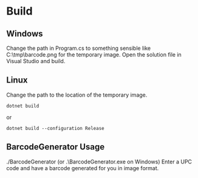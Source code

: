 # Build

## Windows
Change the path in Program.cs to something sensible like C:\tmp\barcode.png for the temporary image.
Open the solution file in Visual Studio and build.

## Linux
Change the path to the location of the temporary image.

```
dotnet build
```
 or
 
```
dotnet build --configuration Release
```

## BarcodeGenerator Usage
./BarcodeGenerator (or .\BarcodeGenerator.exe on Windows)
Enter a UPC code and have a barcode generated for you in image format.
